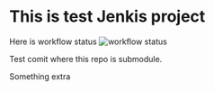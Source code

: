 # This is test Jenkis project

Here is workflow status
![workflow status](https://github.com/jernejp21/Jenkins_test/actions/workflows/Build_command.yml/badge.svg)

Test comit where this repo is submodule.

Something extra
